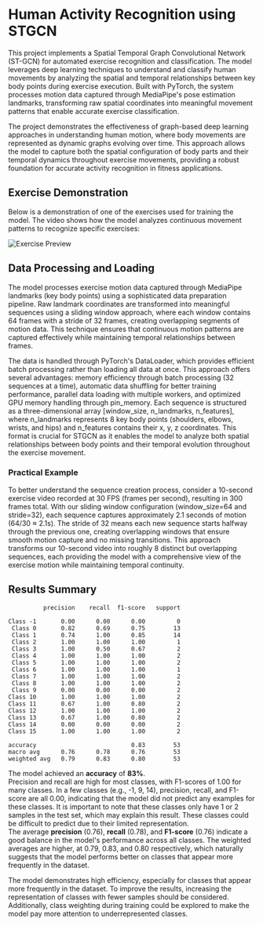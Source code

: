 # Human Activity Recognition using STGCN

This project implements a Spatial Temporal Graph Convolutional Network (ST-GCN) for automated exercise recognition and classification. The model leverages deep learning techniques to understand and classify human movements by analyzing the spatial and temporal relationships between key body points during exercise execution. Built with PyTorch, the system processes motion data captured through MediaPipe's pose estimation landmarks, transforming raw spatial coordinates into meaningful movement patterns that enable accurate exercise classification.

The project demonstrates the effectiveness of graph-based deep learning approaches in understanding human motion, where body movements are represented as dynamic graphs evolving over time. This approach allows the model to capture both the spatial configuration of body parts and their temporal dynamics throughout exercise movements, providing a robust foundation for accurate activity recognition in fitness applications.

## Exercise Demonstration
Below is a demonstration of one of the exercises used for training the model. The video shows how the model analyzes continuous movement patterns to recognize specific exercises:

![Exercise Preview](docs/exercise_preview.gif)

## Data Processing and Loading

The model processes exercise motion data captured through MediaPipe landmarks (key body points) using a sophisticated data preparation pipeline. Raw landmark coordinates are transformed into meaningful sequences using a sliding window approach, where each window contains 64 frames with a stride of 32 frames, creating overlapping segments of motion data. This technique ensures that continuous motion patterns are captured effectively while maintaining temporal relationships between frames.

The data is handled through PyTorch's DataLoader, which provides efficient batch processing rather than loading all data at once. This approach offers several advantages: memory efficiency through batch processing (32 sequences at a time), automatic data shuffling for better training performance, parallel data loading with multiple workers, and optimized GPU memory handling through pin_memory. Each sequence is structured as a three-dimensional array [window_size, n_landmarks, n_features], where n_landmarks represents 8 key body points (shoulders, elbows, wrists, and hips) and n_features contains their x, y, z coordinates. This format is crucial for STGCN as it enables the model to analyze both spatial relationships between body points and their temporal evolution throughout the exercise movement.

### Practical Example
To better understand the sequence creation process, consider a 10-second exercise video recorded at 30 FPS (frames per second), resulting in 300 frames total. With our sliding window configuration (window_size=64 and stride=32), each sequence captures approximately 2.1 seconds of motion (64/30 ≈ 2.1s). The stride of 32 means each new sequence starts halfway through the previous one, creating overlapping windows that ensure smooth motion capture and no missing transitions. This approach transforms our 10-second video into roughly 8 distinct but overlapping sequences, each providing the model with a comprehensive view of the exercise motion while maintaining temporal continuity.

## Results Summary

              precision    recall  f1-score   support

    Class -1       0.00      0.00      0.00         0
     Class 0       0.82      0.69      0.75        13
     Class 1       0.74      1.00      0.85        14
     Class 2       1.00      1.00      1.00         1
     Class 3       1.00      0.50      0.67         2
     Class 4       1.00      1.00      1.00         2
     Class 5       1.00      1.00      1.00         2
     Class 6       1.00      1.00      1.00         1
     Class 7       1.00      1.00      1.00         2
     Class 8       1.00      1.00      1.00         2
     Class 9       0.00      0.00      0.00         2
    Class 10       1.00      1.00      1.00         2
    Class 11       0.67      1.00      0.80         2
    Class 12       1.00      1.00      1.00         2
    Class 13       0.67      1.00      0.80         2
    Class 14       0.00      0.00      0.00         2
    Class 15       1.00      1.00      1.00         2

    accuracy                           0.83        53
    macro avg      0.76      0.78      0.76        53
    weighted avg   0.79      0.83      0.80        53

The model achieved an **accuracy** of **83%**. \
Precision and recall are high for most classes, with F1-scores of 1.00 for many classes. In a few classes (e.g., -1, 9, 14), precision, recall, and F1-score are all 0.00, indicating that the model did not predict any examples for these classes. It is important to note that these classes only have 1 or 2 samples in the test set, which may explain this result. These classes could be difficult to predict due to their limited representation. \
The average **precision** (0.76), **recall** (0.78), and **F1-score** (0.76) indicate a good balance in the model's performance across all classes. The weighted averages are higher, at 0.79, 0.83, and 0.80 respectively, which naturally suggests that the model performs better on classes that appear more frequently in the dataset.

The model demonstrates high efficiency, especially for classes that appear more frequently in the dataset. To improve the results, increasing the representation of classes with fewer samples should be considered. Additionally, class weighting during training could be explored to make the model pay more attention to underrepresented classes.

